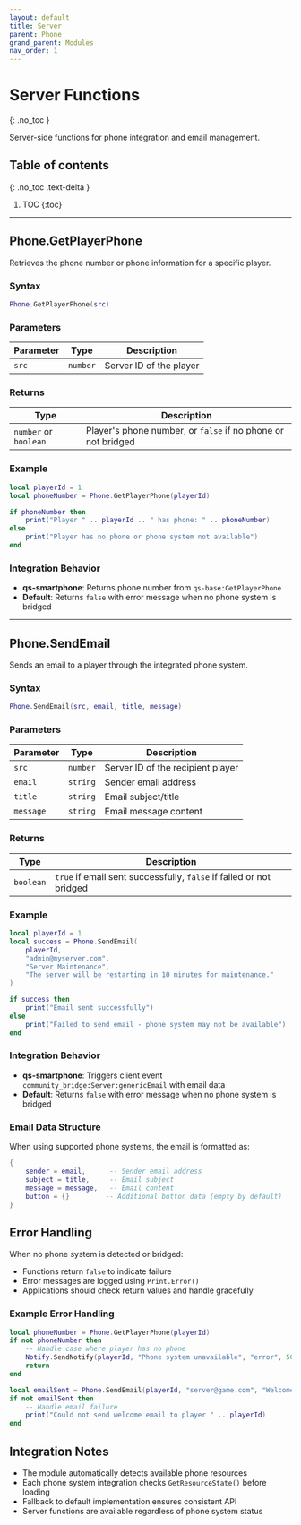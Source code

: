 ```yaml
---
layout: default
title: Server
parent: Phone
grand_parent: Modules
nav_order: 1
---
```


# Server Functions
{: .no_toc }

Server-side functions for phone integration and email management.

## Table of contents
{: .no_toc .text-delta }

1. TOC
{:toc}

---

## Phone.GetPlayerPhone

Retrieves the phone number or phone information for a specific player.

### Syntax

```lua
Phone.GetPlayerPhone(src)
```

### Parameters

| Parameter | Type | Description |
|-----------|------|-------------|
| `src` | `number` | Server ID of the player |

### Returns

| Type | Description |
|------|-------------|
| `number` or `boolean` | Player's phone number, or `false` if no phone or not bridged |

### Example

```lua
local playerId = 1
local phoneNumber = Phone.GetPlayerPhone(playerId)

if phoneNumber then
    print("Player " .. playerId .. " has phone: " .. phoneNumber)
else
    print("Player has no phone or phone system not available")
end
```

### Integration Behavior

- **qs-smartphone**: Returns phone number from `qs-base:GetPlayerPhone`
- **Default**: Returns `false` with error message when no phone system is bridged

---

## Phone.SendEmail

Sends an email to a player through the integrated phone system.

### Syntax

```lua
Phone.SendEmail(src, email, title, message)
```

### Parameters

| Parameter | Type | Description |
|-----------|------|-------------|
| `src` | `number` | Server ID of the recipient player |
| `email` | `string` | Sender email address |
| `title` | `string` | Email subject/title |
| `message` | `string` | Email message content |

### Returns

| Type | Description |
|------|-------------|
| `boolean` | `true` if email sent successfully, `false` if failed or not bridged |

### Example

```lua
local playerId = 1
local success = Phone.SendEmail(
    playerId,
    "admin@myserver.com",
    "Server Maintenance",
    "The server will be restarting in 10 minutes for maintenance."
)

if success then
    print("Email sent successfully")
else
    print("Failed to send email - phone system may not be available")
end
```

### Integration Behavior

- **qs-smartphone**: Triggers client event `community_bridge:Server:genericEmail` with email data
- **Default**: Returns `false` with error message when no phone system is bridged

### Email Data Structure

When using supported phone systems, the email is formatted as:

```lua
{
    sender = email,      -- Sender email address
    subject = title,     -- Email subject
    message = message,   -- Email content
    button = {}         -- Additional button data (empty by default)
}
```

## Error Handling

When no phone system is detected or bridged:

- Functions return `false` to indicate failure
- Error messages are logged using `Print.Error()` 
- Applications should check return values and handle gracefully

### Example Error Handling

```lua
local phoneNumber = Phone.GetPlayerPhone(playerId)
if not phoneNumber then
    -- Handle case where player has no phone
    Notify.SendNotify(playerId, "Phone system unavailable", "error", 5000)
    return
end

local emailSent = Phone.SendEmail(playerId, "server@game.com", "Welcome", "Welcome to the server!")
if not emailSent then
    -- Handle email failure
    print("Could not send welcome email to player " .. playerId)
end
```

## Integration Notes

- The module automatically detects available phone resources
- Each phone system integration checks `GetResourceState()` before loading
- Fallback to default implementation ensures consistent API
- Server functions are available regardless of phone system status
